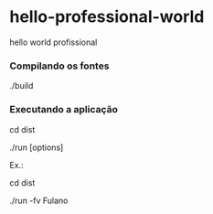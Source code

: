 hello-professional-world
========================

hello world profissional

### Compilando os fontes
./build

### Executando a aplicação
cd dist

./run [options] <visitor-name>

Ex.: 

cd dist

./run -fv Fulano
